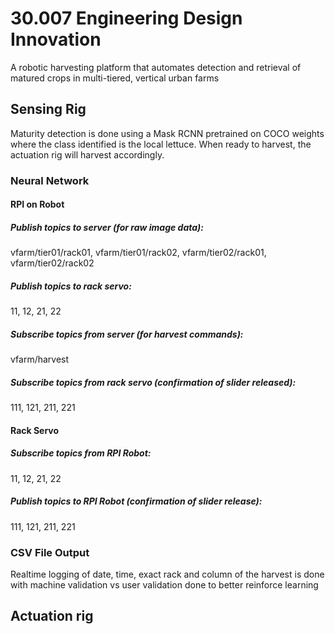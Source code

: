 # 30.007 Engineering Design Innovation
A robotic harvesting platform that automates detection and retrieval of matured crops in multi-tiered, vertical urban farms

## Sensing Rig 
Maturity detection is done using a Mask RCNN pretrained on COCO weights where the class identified is the local lettuce. When ready to harvest, the actuation rig will harvest accordingly.

### Neural Network

#### RPI on Robot
##### Publish topics to server (for raw image data):
vfarm/tier01/rack01, 
vfarm/tier01/rack02, 
vfarm/tier02/rack01,
vfarm/tier02/rack02
##### Publish topics to rack servo:
11, 12, 21, 22
##### Subscribe topics from server (for harvest commands):
vfarm/harvest
##### Subscribe topics from rack servo (confirmation of slider released):
111, 121, 211, 221

#### Rack Servo
##### Subscribe topics from RPI Robot:
11, 12, 21, 22
##### Publish topics to RPI Robot (confirmation of slider release):
111, 121, 211, 221

### CSV File Output 
Realtime logging of date, time, exact rack and column of the harvest is done with machine validation vs user validation done to better reinforce learning


## Actuation rig
